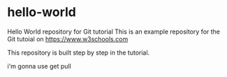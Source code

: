 # hello-world
Hello World repository for Git tutorial
This is an example repository for the Git tutoial on https://www.w3schools.com

This repository is built step by step in the tutorial.


i'm gonna use get pull
